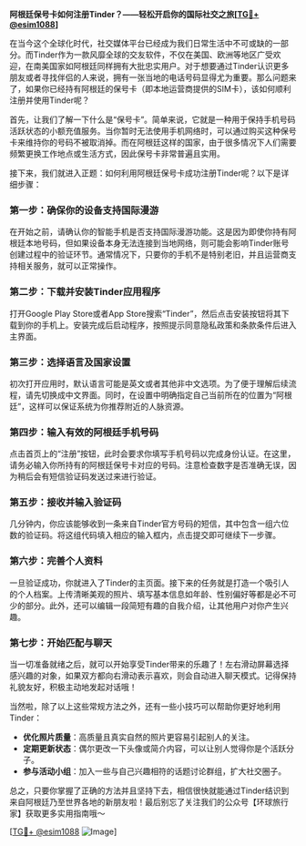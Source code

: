 **阿根廷保号卡如何注册Tinder？——轻松开启你的国际社交之旅[[TG💪+ @esim1088](https://t.me/s/esim1088)]**

在当今这个全球化时代，社交媒体平台已经成为我们日常生活中不可或缺的一部分。而Tinder作为一款风靡全球的交友软件，不仅在美国、欧洲等地区广受欢迎，在南美国家如阿根廷同样拥有大批忠实用户。对于想要通过Tinder认识更多朋友或者寻找伴侣的人来说，拥有一张当地的电话号码显得尤为重要。那么问题来了，如果你已经持有阿根廷的保号卡（即本地运营商提供的SIM卡），该如何顺利注册并使用Tinder呢？

首先，让我们了解一下什么是“保号卡”。简单来说，它就是一种用于保持手机号码活跃状态的小额充值服务。当你暂时无法使用手机网络时，可以通过购买这种保号卡来维持你的号码不被取消掉。而在阿根廷这样的国家，由于很多情况下人们需要频繁更换工作地点或生活方式，因此保号卡非常普遍且实用。

接下来，我们就进入正题：如何利用阿根廷保号卡成功注册Tinder呢？以下是详细步骤：

### 第一步：确保你的设备支持国际漫游
在开始之前，请确认你的智能手机是否支持国际漫游功能。这是因为即使你持有阿根廷本地号码，但如果设备本身无法连接到当地网络，则可能会影响Tinder账号创建过程中的验证环节。通常情况下，只要你的手机不是特别老旧，并且运营商支持相关服务，就可以正常操作。

### 第二步：下载并安装Tinder应用程序
打开Google Play Store或者App Store搜索“Tinder”，然后点击安装按钮将其下载到你的手机上。安装完成后启动程序，按照提示同意隐私政策和条款条件后进入主界面。

### 第三步：选择语言及国家设置
初次打开应用时，默认语言可能是英文或者其他非中文选项。为了便于理解后续流程，请先切换成中文界面。同时，在设置中明确指定自己当前所在的位置为“阿根廷”，这样可以保证系统为你推荐附近的人脉资源。

### 第四步：输入有效的阿根廷手机号码
点击首页上的“注册”按钮，此时会要求你填写手机号码以完成身份认证。在这里，请务必输入你所持有的阿根廷保号卡对应的号码。注意检查数字是否准确无误，因为稍后会有短信验证码发送过来进行验证。

### 第五步：接收并输入验证码
几分钟内，你应该能够收到一条来自Tinder官方号码的短信，其中包含一组六位数的验证码。将这组代码填入相应的输入框内，点击提交即可继续下一步骤。

### 第六步：完善个人资料
一旦验证成功，你就进入了Tinder的主页面。接下来的任务就是打造一个吸引人的个人档案。上传清晰美观的照片、填写基本信息如年龄、性别偏好等都是必不可少的部分。此外，还可以编辑一段简短有趣的自我介绍，让其他用户对你产生兴趣。

### 第七步：开始匹配与聊天
当一切准备就绪之后，就可以开始享受Tinder带来的乐趣了！左右滑动屏幕选择感兴趣的对象，如果双方都向右滑动表示喜欢，则会自动进入聊天模式。记得保持礼貌友好，积极主动地发起对话哦！

当然啦，除了以上这些常规方法之外，还有一些小技巧可以帮助你更好地利用Tinder：

- **优化照片质量**：高质量且真实自然的照片更容易引起别人的关注。
- **定期更新状态**：偶尔更改一下头像或简介内容，可以让别人觉得你是个活跃分子。
- **参与活动小组**：加入一些与自己兴趣相符的话题讨论群组，扩大社交圈子。

总之，只要你掌握了正确的方法并且坚持下去，相信很快就能通过Tinder结识到来自阿根廷乃至世界各地的新朋友啦！最后别忘了关注我们的公众号【环球旅行家】获取更多实用指南哦～

[[TG💪+ @esim1088](https://t.me/s/esim1088) ![Image](https://i.postimg.cc/4NQfJmqS/Snipaste-2025-05-13-00-14-12.png)]